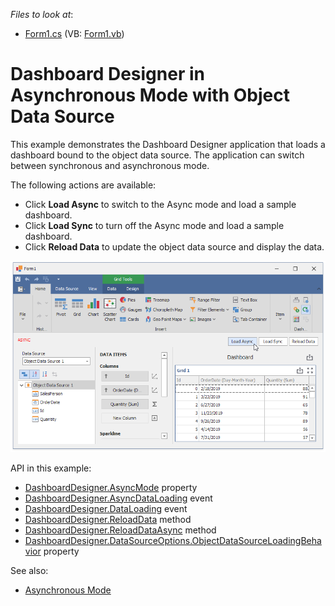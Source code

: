 <!-- default file list -->
*Files to look at*:
* [Form1.cs](./CS/DashboardDesignerAsyncModeExample/Form1.cs) (VB: [Form1.vb](./VB/DashboardDesignerAsyncModeExample/Form1.vb))
<!-- default file list end -->

# Dashboard Designer in Asynchronous Mode with Object Data Source

This example demonstrates the Dashboard Designer application that loads a dashboard bound to the object data source. The application can switch between synchronous and asynchronous mode.

The following actions are available:

* Click **Load Async** to switch to the Async mode and load a sample dashboard.
* Click **Load Sync** to turn off the Async mode and load a sample dashboard.
* Click **Reload Data** to update the object data source and display the data.

![](/images/screenshot.png)

API in this example:

* [DashboardDesigner.AsyncMode](https://docs.devexpress.com/Dashboard/DevExpress.DashboardWin.DashboardDesigner.AsyncMode) property
* [DashboardDesigner.AsyncDataLoading](https://docs.devexpress.com/Dashboard/DevExpress.DashboardWin.DashboardDesigner.AsyncDataLoading) event
* [DashboardDesigner.DataLoading](https://docs.devexpress.com/Dashboard/DevExpress.DashboardWin.DashboardDesigner.DataLoading) event
* [DashboardDesigner.ReloadData](https://docs.devexpress.com/Dashboard/DevExpress.DashboardWin.DashboardDesigner.ReloadData.overloads) method
* [DashboardDesigner.ReloadDataAsync](https://docs.devexpress.com/Dashboard/DevExpress.DashboardWin.DashboardDesigner.ReloadDataAsync.overloads) method
* [DashboardDesigner.DataSourceOptions.ObjectDataSourceLoadingBehavior](https://docs.devexpress.com/CoreLibraries/DevExpress.DataAccess.UI.Design.DataSourceOptionsContainer.ObjectDataSourceLoadingBehavior) property

See also:

* [Asynchronous Mode](https://docs.devexpress.com/Dashboard/401305)
